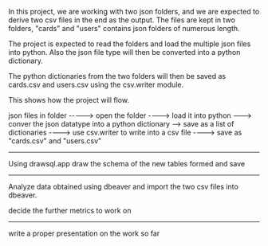 In this project, we are working with two json folders, and we are expected to derive two csv files in the end as the output. 
The files are kept in two folders, "cards" and "users" contains json folders of numerous length. 

The project is expected to read the folders and load the multiple json files into python. 
Also the json file type will then be converted into a python dictionary. 

The python dictionaries from the two folders will then be saved as cards.csv and users.csv using the csv.writer module. 

This shows how the project will flow. 


json files in folder -----> open the folder ----> load it into python ---> conver the json datatype into a python dictionary --> save as a list of dictionaries ----> use csv.writer to write into a csv file ----> save as "cards.csv" and "users.csv"

*********************************************************************************************************************

Using drawsql.app draw the schema of the new tables formed and save

*********************************************************************************************************************

Analyze data obtained using dbeaver and import the two csv files into dbeaver.

decide the further metrics to work on
**********************************************************************************************************************

write a proper presentation on the work so far